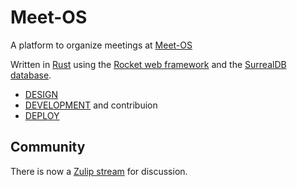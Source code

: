 # Meet-OS

A platform to organize meetings at [Meet-OS](https://meet-os.com/)

Written in [Rust](https://www.rust-lang.org/) using the [Rocket web framework](https://rocket.rs/) and the [SurrealDB database](https://surrealdb.com/).


* [DESIGN](/docs/DESIGN)
* [DEVELOPMENT](/docs/DEVELOPMENT) and contribuion
* [DEPLOY](/docs/DEPLOY)

## Community

There is now a [Zulip stream](https://osdc.zulipchat.com/#narrow/stream/422181-meet-os) for discussion.
